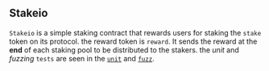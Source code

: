 ## Stakeio 
```Stakeio``` is a simple staking contract that rewards users for staking the ```stake``` token on its protocol. the reward token is ```reward```. It sends the reward at the **end** of each staking pool to be distributed to the stakers. the *unit* and *fuzzing* ```tests``` are seen in the [```unit```]()  and [```fuzz```]().